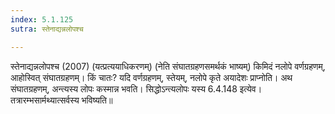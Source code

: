 ```yaml
---
index: 5.1.125
sutra: स्तेनाद्यन्नलोपश्च

---
```

 स्तेनाद्यन्नलोपश्च (2007) (यत्प्रत्ययाधिकरणम्) (नेति संघातग्रहणसमर्थकं भाष्यम्) किमिदं नलोपे वर्णग्रहणम्, आहोस्वित् संघातग्रहणम्। किं चातः? यदि वर्णग्रहणम्, स्तेयम्, नलोपे कृते अयादेशः प्राप्नोति। अथ संघातग्रहणम्, अन्त्यस्य लोपः कस्मान्न भवति। सिद्धोऽन्त्यलोपः यस्य 6.4.148 इत्येव। तत्रारम्भसार्मथ्यात्सर्वस्य भविष्यति॥ 
